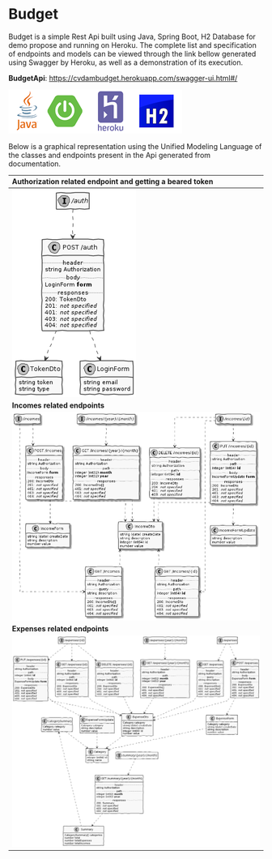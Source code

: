 # Budget
 Budget is a simple Rest Api built using Java, Spring Boot, H2 Database for demo propose and running on Heroku.
 The complete list and specification of endpoints and models can be viewed through the link bellow generated using Swagger by Heroku, as well as a demonstration of its execution.
 
 **BudgetApi**: https://cvdambudget.herokuapp.com/swagger-ui.html#/
  
 <img src="images/logos.PNG"  >
 
Below is a graphical representation using the Unified Modeling Language of the classes and endpoints present in the Api generated from documentation.



<b>Authorization related endpoint and getting a beared token</b> | 
:--- | 
<img src="images/auth.png"> | 
<b>Incomes related endpoints</b> |
<img src="images/incomes.png"> | 
<b>Expenses related endpoints</b> |
<img src="images/expenses.png">| 
```

